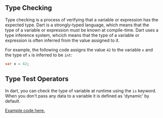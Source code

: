 ## Type Checking
Type checking is a process of verifying that a variable or expression has the expected type. Dart is a strongly-typed language, which means that the type of a variable or expression must be known at compile-time. Dart uses a type inference system, whcich means that the type of a variable or expression is often inferred from the value assigned to it.

For example, the following code assigns the value `42` to the variable `x` and the type of `x` is inferred to be `int`:
```dart
var x = 42;
```
## Type Test Operators
In dart, you can check the type of variable at runtime using the `is` keyword. When you don't pass any data to a variable it is defined as 'dynamic' by default.

<a href="https://github.com/PranavBawgikar/dart-notes/blob/main/type-test-operators.dart">Example code here.</a>
